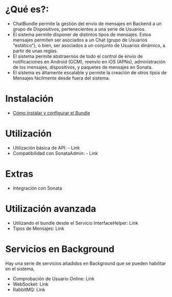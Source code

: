 # ¿Qué es?:

- ChatBundle permite la gestión del envío de mensajes en Backend a un grupo de Dispositivos, pertenecientes a una serie de Usuarios.
- El sistema permite disponer de distintos tipos de mensajes. Estos mensajes permiten ser asociados a un Chat (grupo de Usuarios "estático"), o bien, ser asociados a un conjunto de Usuarios dinámico, a partir de unas reglas.
- El sistema permite abstraernos de todo el control de envío de notificaciones en Android (GCM), reenvío en iOS (APNs), administración de los mensajes, dispositivos, y paquetes de mensajes en Sonata.
- El sistema es áltamente escalable y permite la creación de otros tipos de Mensajes fácilmente desde fuera del sistema.

# Instalación

- [Cómo instalar y configurar el Bundle](Resources/doc/1-setting_up_the_bundle.md)

# Utilización

- Utilización básica de API: - Link
- Compatibilidad con SonataAdmin: - Link

# Extras

- Integración con Sonata

# Utilización avanzada

- Utilizando el bundle desde el Servicio InterfaceHelper: Link
- Tipos de Mensajes: Link

# Servicios en Background

Hay una serie de servicios añadidos en Background que se pueden habilitar en el sistema,

- Comprobación de Usuario Online: Link
- WebSocket: Link
- RabbitMQ: Link 
